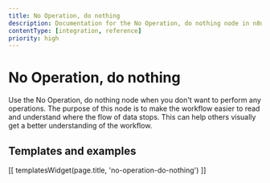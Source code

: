 ```yaml
---
title: No Operation, do nothing
description: Documentation for the No Operation, do nothing node in n8n, a workflow automation platform. Includes guidance on usage, and links to examples.
contentType: [integration, reference]
priority: high
---
```


# No Operation, do nothing

Use the No Operation, do nothing node when you don't want to perform any operations. The purpose of this node is to make the workflow easier to read and understand where the flow of data stops. This can help others visually get a better understanding of the workflow.

## Templates and examples

<!-- see https://www.notion.so/n8n/Pull-in-templates-for-the-integrations-pages-37c716837b804d30a33b47475f6e3780 -->
[[ templatesWidget(page.title, 'no-operation-do-nothing') ]]
